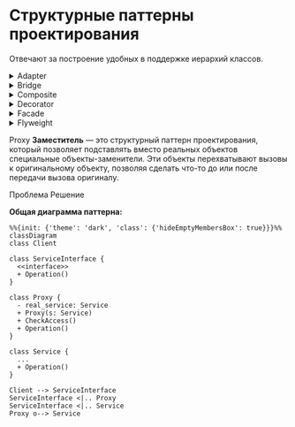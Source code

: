 # Структурные паттерны проектирования

Отвечают за построение удобных в поддержке иерархий классов.

<details>
<summary>
  Adapter
</summary>

**Адаптер** - это структурный паттерн проектирования, который позволяет объектам с несовместимыми интерфейсами работать вместе.

<details>
<summary>
  Проблема
</summary>

Главный герой: Александр - опытный путешественник, который годами путешествовал по Европе на своём надежном автомобиле "Феникс", который реализует конкретный интерфейс управления. На этой машине он умеет: рулить `Steer()`, давать газ `Accelerate()` и тормозить `Brake()`

```mermaid
%%{init: {'theme': 'dark', 'class': {'hideEmptyMembersBox': true}}}%%
classDiagram
class Car {
  <<interface>>
  + Steer()
  + Accelerate()
  + Brake()
}

class Traveler {
  + Travel(distance: int)
}

class CarFenix {
  ...
  + Steer()
  + Accelerate()
  + Brake()
}

Car <|.. CarFenix
Traveler --> Car
```

Александр решает отправиться в путешествие по Сахаре. Автомобиль "Феникс" беспомощно застревает в песках. Александр понимает, что единственный способ продолжить путь - нанять верблюда у местных бедуинов.

```mermaid
%%{init: {'theme': 'dark', 'class': {'hideEmptyMembersBox': true}}}%%
classDiagram
class Camel {
  ...
  + PullReins(direction: string)
  + KickHeels()
  + CommandStop()
}
```

Главный герой не умеет управлять верблюдом, он не знает его команд. Для поворота нужно тянуть за поводья в нужную сторону, для движения вперед - легонько ударить пятками по бокам верблюда, а для остановки - натянуть поводья.

</details>

<details>
<summary>
  Решение
</summary>

Бедуины предлагают Александру создать **адаптер**. Это объект-переводчик, который трансформирует интерфейс или данные одного объекта в такой вид, чтобы он стал понятен другому объекту

В нашем случае это специальное седло, оснащенное рулём и педалями, которое преобразует автомобильные команды в верблюжьи:

```mermaid
%%{init: {'theme': 'dark', 'class': {'hideEmptyMembersBox': true}}}%%
classDiagram

class Adapter {
  - camel: Camel
  + Steer()
  + Accelerate()
  + Brake()
}

class Camel {
  ...
  + PullReins(direction: string)
  + KickHeels()
  + CommandStop()
}

Adapter o--> Camel
```

- `Steer("left")` → Поворот руля налево → `PullReins("left")` (механизм тянет левый повод)
- `Accelerate()` → Нажатие педали газа → `KickHeels()` (механизм легенько ударяет пятками по бокам верблюда)
- `Brake()` → Нажатие педали тормоза → `CommandStop()` (механизм натягивает поводья)

Итоговое управление нашего путешественника будет выглядить следующим образом:

```mermaid
%%{init: {'theme': 'dark', 'class': {'hideEmptyMembersBox': true}}}%%
classDiagram

class Car {
  <<interface>>
  + Steer()
  + Accelerate()
  + Brake()
}

class Traveler {
  + Travel(distance: int)
}

class CarFenix {
  ...
  + Steer()
  + Accelerate()
  + Brake()
}

class Adapter {
  - camel: Camel
  + Steer()
  + Accelerate()
  + Brake()
}

class Camel {
  ...
  + PullReins(direction: string)
  + KickHeels()
  + CommandStop()
}

Car <|.. CarFenix
Traveler --> Car
Adapter --> Camel
Car <|.. Adapter
```

Заметим, что в данной реализации используется **ассоциация**. Адаптер содержит ссылку на служебный объект(Camel).

</details>

**Общая диаграмма паттерна через агрегацию:**

```mermaid
%%{init: {'theme': 'dark', 'class': {'hideEmptyMembersBox': true}}}%%
classDiagram
class Client

class IClient["Client Interface"]
IClient : + Method(data)

class Adapter {
  - adaptee: Service
  + Method(data)
}

class Service {
  ...
  + ServiceMethod(SpecialData)
}

Client --> IClient
IClient <|.. Adapter
Adapter --> Service
```

**Общая диаграмма паттерна через наследование:**

```mermaid
%%{init: {'theme': 'dark', 'class': {'hideEmptyMembersBox': true}}}%%
classDiagram
class Client

class ExistingClass["Existing Class"]
ExistingClass : ...
ExistingClass : + Method(data)

class Service {
  ...
  + ServiceMethod(special_data)
}

class Adapter {
  ...
  + Method(data)
}

Client --> ExistingClass
ExistingClass <-- Adapter
Service <|-- Adapter
```

В данном случае адаптеру не нужен вложенный объект, так как он может наследовать как часть существующего класса так и часть сервиса.

</details>

<details>
<summary>
  Bridge
</summary>

**Мост** — это структурный паттерн проектирования, который разделяет один или несколько классов на две отдельные иерархии — абстракцию и реализацию, позволяя изменять их независимо друг от друга.

<details>
<summary>
  Проблема
</summary>

У вас есть базовый класс `Принтер` с двумя видами принтеров: `Лазерный` и `Струйный`. Теперь вы хотите добавить поддержку разных типов печати: `цветной` и `чёрно-белой`.

Если пойти простым путём наследования, придётся создать четыре отдельных класса:
- `ЛазерныйЦветной`
- `ЛазерныйЧернобелый`
- `СтруйныйЦветной`
- `СтруйныйЧернобелый`

```mermaid
%%{init: {'theme': 'dark', 'class': {'hideEmptyMembersBox': true}}}%%
classDiagram
class Printer {
  <<abstract>>
  + Print()
}

class LaserColor {
  + Print()
}

class LaserMonochrome {
  + Print()
}

class InkjetColor {
  + Print()
}

class InkjetMonochrome {
  + Print()
}

Printer <|-- LaserColor
Printer <|-- LaserMonochrome
Printer <|-- InkjetColor
Printer <|-- InkjetMonochrome
```

- `Printer` = Принтер
- `LaserColor` = ЛазерныйЦветной
- `LaserMonochrome` = ЛазерныйЧернобелый
- `InkjetColor` = СтруйныйЦветной
- `InkjetMonochrome` = СтруйныйЧернобелый

На данный момент у нас `2 принтера` x `2 печати`, всего 4 подкласса. При добавлении новых видов принтеров и типов печати количество комбинаций будет расти. Так, если добавим еще один тип печати, то получится `3 х 2 = 6` подклассов. И это очень печально.

</details>

<details>
<summary>
  Решение
</summary>

Паттерн Мост предлагает отказаться от создания множества комбинаций через наследование. Вместо этого мы разделяем наши характеристики на две независимые части и связываем их через "мост".

Разделяем на две самостоятельные иерархии:

- Первая иерархия - типы принтеров (лазерный, струйный)
- Вторая иерархия - типы печати (цветная, чёрно-белая)

И заменяем наследование агрегацией:

```mermaid
%%{init: {'theme': 'dark', 'class': {'hideEmptyMembersBox': true}}}%%
classDiagram
direction LR
class Printer
class PrintingType
Printer o--> PrintingType
```

Таким образом, мы разделили систему: тип печати стал отдельной иерархией с классами `Color` и `Monochrome`. Класс `Printer` теперь содержит ссылку на объект `PrintingType` и может поручать ему работу по обработке цветности. Эта связь между принтером и типом печати и есть тот самый "мост".

Главное преимущество: когда мы добавляем новые типы печати, классам принтеров не нужны изменения, и наоборот - новые принтеры легко работают с существующими типами печати.

Итак, **абстракция** — это образный слой управления чем-либо(`Printer`). Он не делает работу самостоятельно, а делегирует её слою реализации(`PrintingType`).

```mermaid
%%{init: {'theme': 'dark', 'class': {'hideEmptyMembersBox': true}}}%%
classDiagram

class Printer {
  <<abstract>>
  - printing_type: PrintingType
  + Printer(printing_type: PrintingType)
  + Print(document: String)*
  + SetPrintingType(printing_type: PrintingType)
}

class LaserPrinter {
  + Print(document: String)
}

class InkjetPrinter {
  + Print(document: String)
}

class PrintingType {
  <<interface>>
  + ApplyPrinting(document: String)*
}

class ColorPrinting {
  + ApplyPrinting(document: String)
}

class MonochromePrinting {
  + ApplyPrinting(document: String)
}

Printer <|-- LaserPrinter
Printer <|-- InkjetPrinter
Printer o--> PrintingType
PrintingType <|.. ColorPrinting
PrintingType <|.. MonochromePrinting
```

Реализация используя псевдокод:

**Абстракция:**

```pseudocode
class Printer {
  field printing_type: PrintingType  // Мост к реализации

  Constructor(printing_type: PrintingType) {
    this.printing_type = printing_type
  }

  abstract function Print(document: String)

  function SetPrintingType(printing_type: PrintingType) {
    this.printing_type = printing_type  // Меняем реализацию на лету!
  }
}

class LaserPrinter extends Printer {
  function Print(document: String) {
    Print("Лазерная печать: ")
    printing_type.ApplyPrinting(document)  // Делегируем реализацию
  }
}

class InkjetPrinter extends Printer {
  function Print(document: String) {
    Print("Струйная печать: ")
    printing_type.ApplyPrinting(document)  // Делегируем реализацию
  }
}
```

**Реализация:**

```pseudocode
interface PrintingType {
  function ApplyPrinting(document: String)
}

class ColorPrinting implements PrintingType {
  function ApplyPrinting(document: String) {
    Print("ЦВЕТНАЯ печать: " + document)
  }
}

class MonochromePrinting implements PrintingType {
  function ApplyPrinting(document: String) {
    Print("ЧЁРНО-БЕЛАЯ печать: " + document)
  }
}
```

**Клиент:**

```pseudocode
laser_сolor = new LaserPrinter(new ColorPrinting())
inkjet_mono = new InkjetPrinter(new MonochromePrinting())

// Работаем через абстракцию
laser_сolor.Print("Отчёт компании")
// Вывод: "Лазерная печать: ЦВЕТНАЯ печать: Отчёт компании"

inkjet_mono.Print("Черновик документа")
// Вывод: "Струйная печать: ЧЁРНО-БЕЛАЯ печать: Черновик документа"

// Меняем реализацию на лету!
laser_сolor.SetPrintingType(new MonochromePrinting())
laser_сolor.Print("Новый документ")
// Вывод: "Лазерная печать: ЧЁРНО-БЕЛАЯ печать: Новый документ"
```

</details>

**Общая диаграмма паттерна:**

```mermaid
%%{init: {'theme': 'dark', 'class': {'hideEmptyMembersBox': true}}}%%
classDiagram

class Client

class Abstraction {
  - impl: Implementation
  + Feature1()
  + Feature2()
}

class RefinedAbstraction["Refined Abstraction"] {
  ...
  + FeatureN()
}

class Implementation {
  <<interface>>
  + Method1()
  + Method2()
  + Method3()
}

class ConcreteImpl["Concrete Implementations"]

Client --> Abstraction
Abstraction <|-- RefinedAbstraction
Abstraction o--> Implementation
Implementation <|.. ConcreteImpl
```

</details>

<details>
<summary>
  Composite
</summary>

**Компоновщик** — это структурный паттерн проектирования, который позволяет сгруппировать множество объектов в древовидную структуру, а затем работать с ней так, как будто это единичный объект.

<details>
<summary>
  Проблема
</summary>

Представим, что мы разрабатываем свою файловую систему. Она состоит из папок и файлов. Папка может содержать другие папки и файлы.

Мы решили, что хотим добавить функционал для подсчета размера, независимо папка это или файл.

**Пример файловой системы:**
```text
📁 Документы [5130 KB]
  📁 Работа [430 KB]
    📄 Резюме.pdf (250 KB)
    📄 Отчёт.docx (180 KB)
  📁 Фотографии [4700 KB]
    📄 Отпуск.jpg (1500 KB)
  📄 Проект.pptx (3200 KB)
```

Если решать задачу напрямую, то потребуется открыть все папки, перебрать все файлы внутри и посчитать их суммарный размер. Но это слишком сложно, так как структура папок и их содержимое могут быть неизвестны заранее.

Кроме того, невозможно предсказать количество уровней вложенности папок. Поэтому обойти такую структуру простым циклом не получится.

</details>


<details>
<summary>
  Решение
</summary>

Паттерн Компоновщик предлагает элегантное решение этой проблемы. Мы создаём общий интерфейс для всех элементов файловой системы — как для файлов, так и для папок. Этот интерфейс объявляет операции, которые поддерживаются как отдельными файлами, так и целыми группами папок.

Файл просто вернет свой размер, а папка запросит размер у вложенных файлов и папок и вернет их сумму. Вложенные папки, в свою очередь, также будут рекурсивно перебирать свои собственные вложенные элементы, запрашивая их размеры и суммируя результаты.

Нам, как клиенту, не придется теперь открывать все папки вручную, мы просто будем запрашивать размер у файловой системы, не думая о ее структуре.

**Общий интерфейс компонентов файловой системы:**

```mermaid
%%{init: {'theme': 'dark', 'class': {'hideEmptyMembersBox': true}}}%%
classDiagram
class FileSystemComponent {
  <<interface>>
  + GetSize() int
}
```

Определяет метод для получения размера компонентов.

**Компоненты файловой системы:**

```mermaid
%%{init: {'theme': 'dark', 'class': {'hideEmptyMembersBox': true}}}%%
classDiagram
class File {
  ...
  - size: int
  + GetSize() int
}
```

**File (Файл)** - конечный элемент системы, "лист" дерева. Содержит конкретные данные и просто возвращает свой размер при вызове `GetSize()`.

```mermaid
%%{init: {'theme': 'dark', 'class': {'hideEmptyMembersBox': true}}}%%
classDiagram
class Folder {
  ...
  - children: FileSystemComponent[]
  + GetSize() int
  + Add(FileSystemComponent)
  + Remove(FileSystemComponent)
  + GetChild(int) FileSystemComponent
}
```

`Folder (Папка)` - компоновщик, может содержать другие компоненты. При вызове `GetSize()` рекурсивно обходит всех детей и суммирует их размеры. Управляет коллекцией через `Add()`, `Remove()`, `GetChild()`.

**Общая структура:**

```mermaid
%%{init: {'theme': 'dark', 'class': {'hideEmptyMembersBox': true}}}%%
classDiagram

class Client

class FileSystemComponent {
  <<interface>>
  + GetSize() int
}

class File {
  ...
  - size: int
  + GetSize() int
}

class Folder {
  ...
  -children: FileSystemComponent[]
  + GetSize() int
  + Add(FileSystemComponent)
  + Remove(FileSystemComponent)
  + GetChild(int) FileSystemComponent
}

Client --> FileSystemComponent
FileSystemComponent <|.. File
FileSystemComponent <|.. Folder
Folder *--> FileSystemComponent
```

**Реализация в псевдокоде:**

**File:**

```pseudocode
class File {
  field size: int

  function GetSize() : int {
    return this.size  // Просто возвращаем свой размер
  }
}
```

**Folder:**

```pseudocode
class Folder {
  field children: Array FileSystemComponent

  function GetSize() : int {
    total = 0
    for each child in this.children {
      total = total + child.GetSize()  // Рекурсивный вызов!
    }
    return total
  }

  function Remove(component: FileSystemComponent) {
    this.children.Remove(component)
  }

  function GetChild(index: int) : FileSystemComponent {
    return this.children.Get(index)
  }
}
```

**Client:**

```pseudocode
function CreateFileSystem() : FileSystemComponent{
  // Создаём файлы
  resume = new File("Резюме.pdf", 250)
  report = new File("Отчёт.docx", 180)
  vacation_photo = new File("Отпуск.jpg", 1500)
  project = new File("Проект.pptx", 3200)

  // Создаём папки
  documents = new Folder("Документы")
  work_folder = new Folder("Работа")
  photos_folder = new Folder("Фотографии")

  // Добавляем файлы в папки
  work_folder.Add(resume)
  work_folder.Add(report)
  photos_folder.Add(vacation_photo)

  // Строим иерархию
  documents.Add(work_folder)
  documents.Add(photos_folder)
  documents.Add(project)  // Файл напрямую в корневую папку

  return documents
}

// Клиенту не нужно знать о вложенности!
function ClientCode() {
  file_system = CreateFileSystem()
  total_size = file_system.GetSize()
}
```

</details>

**Общая диаграмма паттерна:**

```mermaid
%%{init: {'theme': 'dark', 'class': {'hideEmptyMembersBox': true}}}%%
classDiagram

class Client
class Component {
  <<interface>>
  + Execute()
}

class Leaf {
  ...
  + Execute()
}

class SubLeaf {
  ...
  + Execute()
}

class Composite {
  - children: Component[]
  + Add(cmpnt: Component)
  + Remove(cmpnt: Component)
  + GetChildren() Component[]
  + Execute()
}

Client --> Component
Component <|.. Leaf
Leaf <|-- SubLeaf
Component <|.. Composite
Component <--o Composite
```

</details>

<details>
<summary>
  Decorator
</summary>

**Декоратор** — это структурный паттерн проектирования, который позволяет динамически добавлять объектам новую функциональность, оборачивая их в полезные «обёртки».

<details>
<summary>
  Проблема
</summary>

Мы работаем над системой для кофейни, которая позволяет формировать заказы на кофе. Основой системы является класс `Coffee` с методом `GetDescription()`, который возвращает описание напитка, и методом `GetCost()`, который рассчитывает его стоимость.

Изначально в кофейне был только базовый кофе без молока и добавок.

```mermaid
%%{init: {'theme': 'dark', 'class': {'hideEmptyMembersBox': true}}}%%
classDiagram
class Coffee {
  ...
  + GetDescription() String
  + GetCost() double
}
```

Сторонние программы (терминалы заказов) создавали объекты кофе и использовали их для формирования заказов.

Одного базового напитка клиентам мало. Некоторые хотели бы добавлять в кофе больше молока. Другие просили карамельный сироп. Третьи хотели взбитые сливки или шоколад.

Каждый тип добавки живёт в собственном подклассе. Сначала мы добавим каждый из этих типов добавок в программу, унаследовав их от базового класса `Coffee`.

```mermaid
%%{init: {'theme': 'dark', 'class': {'hideEmptyMembersBox': true}}}%%
classDiagram
Coffee <|-- MilkCoffee
Coffee <|-- CaramelCoffee
Coffee <|-- WhippedCreamCoffee
Coffee <|-- ChocolateCoffee
```

Теперь клиент выбирал один тип напитка с одной добавкой, который и использовался в заказе.

Но многие клиенты хотели бы заказать, например, "латте с молоком, карамельным сиропом и взбитыми сливками"!

Попытка реализовать все возможные комбинации добавок через наследование приведёт к созданию громоздкой и неудобной иерархии классов, количество которых растёт в геометрической прогрессии.

</details>

<details>
<summary>
  Решение
</summary>

Паттерн Декоратор предлагает заменить наследование агрегацией (или композицией). Мы помещаем исходный объект в специальную обёртку, которая вызывает поведение у вложенного объекта и добавляет свою функциональность.

В нашем кофейном примере мы помещаем базовый напиток`Coffee` в специальную обёртку (например, "с молоком"). Мгновенно напиток приобретает новые вкусовые ноты, а его ценность закономерно возрастает на 20 рублей.

Поскольку и исходный объект, и обёртка реализуют одинаковый интерфейс, клиент может работать с ними одинаково.

При этом можно создавать цепочки из нескольких обёрток - например, Кофе → Молоко → Карамель → Сливки.

**Итоговая структура классов кофейни c применением паттерна:**

```mermaid
%%{init: {'theme': 'dark', 'class': {'hideEmptyMembersBox': true}}}%%
classDiagram

class Client

class BaseCoffee {
  <<interface>>
  + GetDescription() String
  + GetCost() double
}

class Coffee {
  + GetDescription() String
  + GetCost() double
}

class CoffeeDecorator {
  <<abstract>>
  - wrapped: BaseCoffee
  + GetDescription() String
  + GetCost() double
}

class MilkDecorator {
  + GetDescription() String
  + GetCost() double
}

class CaramelDecorator {
  + GetDescription() String
  + GetCost() double
}

Client --> BaseCoffee
BaseCoffee <|.. Coffee
BaseCoffee <|.. CoffeeDecorator
BaseCoffee <--o CoffeeDecorator
CoffeeDecorator <|-- MilkDecorator
CoffeeDecorator <|-- CaramelDecorator
```

**Псевдокод**

**Класса `Coffee` вместе с интерфейсом:**

```pseudocode
// Базовый интерфейс для всех кофейных напитков
interface BaseCoffee {
  function GetDescription() : String
  function GetCost() : double
}

// Конкретный класс кофе
class Coffee implements BaseCoffee {
  function GetDescription() : String {
    return "Кофе"
  }

  function GetCost() : double {
    return 100.0
  }
}
```

**Обертки для класса `Coffee`:**

```pseudocode
// Абстрактный декоратор
abstract class CoffeeDecorator implements BaseCoffee {
  protected wrapped: BaseCoffee

  Constructor(coffee: BaseCoffee) {
    this.wrapped = coffee
  }

  function GetDescription() : String {
    return wrapped.GetDescription()
  }

  function GetCost() : double {
    return wrapped.GetCost()
  }
}

// Конкретные декораторы
class MilkDecorator extends CoffeeDecorator {
  function GetDescription() : String {
    return wrapped.GetDescription() + ", молоко"
  }

  function GetCost() : double {
    return wrapped.GetCost() + 20.0
  }
}

class CaramelDecorator extends CoffeeDecorator {
  function GetDescription() : String {
    return wrapped.GetDescription() + ", карамель"
  }

  function GetCost() : double {
    return wrapped.GetCost() + 30.0
  }
}

```

**Клиентский код:**

```pseudocode
function Main() {
    // Простой кофе
    simple_coffee = new Coffee()

    // Кофе с молоком
    coffee_with_milk = new MilkDecorator(new Coffee())

    // Кофе с молоком и карамелью
    fancy_coffee = new CaramelDecorator(
                    new MilkDecorator(
                      new Coffee()
                    )
                  )

  // Можем дополнить кофе на лету
  simple_coffee = new MilkDecorator(simple_coffee)
  simple_coffee = new CaramelDecorator(simple_coffee)
  // Кофе -> Кофе с Молоком -> Кофе с Молоком и Карамелью
}
```

</details>

**Общая диаграмма паттерна:**

```mermaid
%%{init: {'theme': 'dark', 'class': {'hideEmptyMembersBox': true}}}%%
classDiagram

сlass Client

class Component {
  <<interface>>
  + Execute()
}

class ConcComponent["Concrete Component"] {
  ...
  + Execute()
}

class BaseDecorator["Base Decorator"] {
  - wrappee: Component
  + BaseDecorator(comp: Component)
  + Execute()
}

class ConcDecorator["Concrete Decorator"] {
  ...
  + Execute()
  + Extra()
}

Client --> Component
Component <|.. ConcComponent
Component <|.. BaseDecorator
Component <--o BaseDecorator
BaseDecorator <|-- ConcDecorator
```

</details>

<details>
<summary>
  Facade
</summary>

**Фасад** — это структурный паттерн проектирования, который предоставляет простой интерфейс к сложной системе классов, библиотеке или фреймворку.

<details>
<summary>
  Проблема
</summary>

Представим, что у нас есть умный дом, состоящий из множества систем:

- Система освещения (LightingSystem)
- Система климат-контроля (ClimateControlSystem)
- Система мультимедиа (MultimediaSystem)
- Система безопасности (SecuritySystem)
- Система штор (CurtainSystem)

```mermaid
%%{init: {'theme': 'dark', 'class': {'hideEmptyMembersBox': true}}}%%
classDiagram
class LightingSystem {
  + SetBrightness(int percentage)
  + SetColor(string color)
  + TurnOn()
  + TurnOff()
}

class ClimateControlSystem {
  + SetTemperature(double temperature)
  + SetMode(string mode)
}

class MultimediaSystem {
  + PlayMusic(string genre, int volume)
  + PlayMovie(string title)
  + SetVolume(int percentage)
  + Stop()
}

class SecuritySystem {
  + SetDoNotDisturb(bool enabled)
  + LockDoors()
  + ActivateAlarm()
  + DisableAlarm()
}

class CurtainSystem {
  + OpenAll()
  + CloseAll()
  + SetPosition(int percentage)
}
```

Мы захотели создать уютную атмосферу для вечернегго отдыха, это включает в себя:

1. Приглушить свет до 30%
2. Установить температуру 23°C
3. Включить джазовую музыку на 25% громкости
4. Активировать режим "Не беспокоить"
5. Закрыть шторы

Но для этого нам приходиться обращаться к каждой системе отдельно и настраивать все самим:

```pseudocode
lighting.SetBrightness(30)
climate.SetTemperature(23)
multimedia.PlayMusic("Jazz", 25)
security.SetDoNotDisturb(true)
curtains.CloseAll()
```

Это неудобно и требует знания всех деталей каждой системы!

</details>

<details>
<summary>
  Решение
</summary>

Паттерн Фасад предлагает создать единый упрощённый интерфейс для взаимодействия со сложной системой, состоящей из множества компонентов. Он действует как "интеллектуальный посредник", который скрывает всю внутреннюю сложность от пользователя.

Вместо того чтобы вручную управлять каждой подсистемой умного дома отдельно, мы создаём специальный класс-фасад `SmartHomeFacade`, который внутри выполнит всю последовательность действий за нас.

```mermaid
%%{init: {'theme': 'dark', 'class': {'hideEmptyMembersBox': true}}}%%
classDiagram
class LightingSystem {
  + SetBrightness(int percentage)
  + SetColor(string color)
  + TurnOn()
  + TurnOff()
}

class ClimateControlSystem {
  + SetTemperature(double temperature)
  + SetHumidity(int percentage)
  + SetMode(string mode)
}

class MultimediaSystem {
  + PlayMusic(string genre, int volume)
  + PlayMovie(string title)
  + SetVolume(int percentage)
  + Stop()
}

class SecuritySystem {
  + SetDoNotDisturb(bool enabled)
  + LockDoors()
  + ActivateAlarm()
  + DisableAlarm()
}

class CurtainSystem {
  + OpenAll()
  + CloseAll()
  + SetPosition(int percentage)
}

class SmartHomeFacade {
  - lighting: LightingSystem
  - climate: ClimateControlSystem
  - multimedia: MultimediaSystem
  - security: SecuritySystem
  - curtains: CurtainControlSystem
  + ActivateEveningMode()
  + ActivateMorningMode()
  + ActivateCinemaMode()
  + ActivateAwayMode()
}

SmartHomeFacade --> LightingSystem
SmartHomeFacade --> ClimateControlSystem
SmartHomeFacade --> MultimediaSystem
SmartHomeFacade --> SecuritySystem
SmartHomeFacade --> CurtainSystem
```

Теперь нам достаточно вызвать метод объекта `SmartHomeFacade` для создания уютной атмосферы:

```pseudocode
home_manager = new SmartHomeFacade()
home_manager.ActivateEveningMode()
```

</details>

**Общая диаграмма паттерна:**

```mermaid
%%{init: {'theme': 'dark', 'class': {'hideEmptyMembersBox': true}}}%%
classDiagram

class Facade {
  - links_to_subsystem_objects
  - optional_additional_facade
  + SubsytemOperation()
}

class AdditFacade["Additional Facade"] {
  ...
  + AnotherOperation()
}

class SubClass1["Subsystem class"]
class SubClass2["Subsystem class"]
class SubClass3["Subsystem class"]
class SubClass4["Subsystem class"]
class SubClass5["Subsystem class"]
class SubClass6["Subsystem class"]

Client --> Facade
Facade --> AdditFacade
Facade ..> SubClass1
Facade ..> SubClass2
Facade ..> SubClass3
Facade ..> SubClass4

AdditFacade ..> SubClass3
AdditFacade ..> SubClass4
AdditFacade ..> SubClass5
AdditFacade ..> SubClass6
```

</details>

<details>
<summary>
  Flyweight
</summary>

**Легковес** — это структурный паттерн проектирования, который позволяет вместить бóльшее количество объектов в отведённую оперативную память. Легковес экономит память, разделяя общее состояние объектов между собой, вместо хранения одинаковых данных в каждом объекте.

<details>
<summary>
  Проблема
</summary>

Мы пишем игру и в ней есть локация "Лес", там очень много деревьев, около 10 000. Каждое дерево имеет следующие данные:

- Тип (дуб, сосна, берёза) ~ 40 байт
- Текстуру ~ 2.7 МБ
- 3D-сетку ~ 263 КБ
- Здоровье ~ 4 байт
- Возраст ~ 4 байт
- Позицию (x, y, z) ~ 12 байт
- Состояние (здоровое/больное) ~ 1 байт

```mermaid
%%{init: {'theme': 'dark', 'class': {'hideEmptyMembersBox': true}}}%%
classDiagram
direction LR

class Game {
  - forest: List~Tree~
  - player: Player
  + Start()
  + Update()
  + RenderForest()
}

class Tree {
  - type: String
  - texture: Texture
  - mesh: Mesh
  - health: Int
  - age: Int
  - position: Vec3
  - is_sick: Bool
  + Render()
}

Game o--> Tree
```

Если посчитаем общий размер, то получим , что одно дерево занимает `3'100'555` байт
У нас `10'000` таких деревьев: `10000` x `3100555` = `28.9`ГБ 😱

Нам явно необходимо провести какие-то оптимизации.

</details>

<details>
<summary>
  Решение
</summary>

Паттерн Легковес предлагает разделить данные на две категории:

1. **Внутреннее состояние (разделяемое):**
   - Тип (дуб, сосна, берёза) ~ 40 байт
   - Текстура ~ 2.7 МБ
   - 3D-сетка ~ 263 КБ

2. **Внешнее состояние (уникальное):**
   - Здоровье ~ 4 байта
   - Возраст ~ 4 байта
   - Позиция (x, y, z) ~ 12 байт
   - Состояние (здоровое/больное) ~ 1 байт

**Внутреннее состояние** - это неизменяемые данные, которые определяют саму сущность объекта и одинаковы для всех экземпляров одного типа. Эти данные не зависят от контекста использования и могут безопасно разделяться между множеством объектов.

**Внешнее состояние** - это изменяемые данные, которые уникальны для каждого конкретного экземпляра объекта и зависят от контекста его использования. Эти данные определяют индивидуальные характеристики объекта в конкретный момент времени и не могут разделяться между разными объектами.

Ключевая идея Легковеса заключается в том, что внешнее состояние не хранится внутри класса, а передаётся в методы через параметры при каждом вызове. Такой подход кардинально меняет архитектуру — теперь нам требуется значительно меньше объектов, поскольку они различаются только внутренним состоянием, а количество возможных вариаций внутреннего состояния обычно невелико.

Поместим внутренее состояние в класс `TreeType` (он будет являться легковесом), получим:

```mermaid
%%{init: {'theme': 'dark', 'class': {'hideEmptyMembersBox': true}}}%%
classDiagram

class Game {
  - forest: Tree []
  - player: Player
  + Start()
  + Update()
  + RenderForest()
}

class TreeType {
  - type: String
  - texture: Texture
  - mesh: Mesh
  + Render(position: Vec3, health: Int, age: Int, is_sick: Bool)
}

class Tree {
  - tree_type: TreeType
  - health: Int
  - age: Int
  - position: Vec3
  - is_sick: Bool
  + Render()
}

Game o--> Tree
Game o--> TreeType
Tree --> TreeType
```

В классе игры мы по-прежнему храним массив объектов `Tree`, однако теперь это значительно более лёгкие сущности. Каждый `Tree` выступает в роли контекста-хранилища, содержащего лишь уникальные экземплярные данные и компактную ссылку на объёмный, но общий для многих объектов `TreeType`.

Расчитаем потребление памяти:

`TreeType` размер: 40 байт + 2.7 МБ + 263 КБ ≈ 3.1 МБ
3 типа деревьев × 3.1 МБ = 9.3 МБ

`Tree` размер: 8 + 4 + 4 + 12 + 1 + 24 = 53 байта
10 000 деревьев × 53 байта = 530 000 байт ≈ 0.53 МБ

Всего потребление памяти составит: 9.83 МБ

**Фабрика Легковесов:**

Для удобстав работы с легковесами и контекстами можно создать отдельно фабрику `TreeTypeFactory`, которая будет отвечать за создание и повтороное использование объектов `TreeType`. Плюсы такого подхода в том, что если легковес уже создан, то нам не придется искать его, или создавать еще такой же, за нас это сделает фабрика.

```mermaid
%%{init: {'theme': 'dark', 'class': {'hideEmptyMembersBox': true}}}%%
classDiagram
class Game {
  - forest: Tree []
  - player: Player
  + Start()
  + Update()
  + CreateForest()
  + RenderForest()
}

class Tree {
  - tree_type: TreeType
  - health: Int
  - age: Int
  - position: Vec3
  - is_sick: Bool
  + Tree()
  + Render()
}

class TreeType {
  - type: String
  - texture: Texture
  - mesh: Mesh
  + Render(position: Vec3, health: Int, age: Int, is_sick: Bool)
}

class TreeTypeFactory {
  - tree_types: Map~String, TreeType~
  + GetTreeType(type: String, texture: Texture, mesh: Mesh) TreeType
}

Game o--> Tree
Tree --> TreeType
Tree --> TreeTypeFactory : использует
TreeTypeFactory o--> TreeType : создаёт и хранит
```

Фабрика содержит словарь `tree_types`, где ключом является уникальный идентификатор, а значением — соответствующий объект `TreeType`.

**Псевдокод:**

**TreeFactory:**

```pseudocode
class TreeFactory {
  // Хранит созданные легковесы для повторного использования
  field tree_types: Map<String, TreeType>

  function GetTreeType(type: String, texture: Texture, mesh: Mesh) : TreeType {
    // Создаём уникальный ключ на основе внутреннего состояния
    key = type + ":" + texture.GetHash() + ":" + mesh.GetHash()

    // Если легковес не существует, то создаем его
    if (!tree_types.ContainsKey(key)) {
      tree_types[key] = new TreeType(type, texture, mesh)
    }

    return tree_types[key]
  }
}
```

**TreeType (легковес):**

```pseudocode
class TreeType {
  field type: String
  field texture: String
  field mesh: String

  Constructor(type: String) {
    this.type = type
    this.texture = type + "_texture.png"
    this.mesh = type + "_mesh.obj"
  }

  function Render(x: Int, y: Int, health: Int) {
    // Логика рендеринга
  }
}
```

**TreeType (легковес):**

```pseudocode
class Tree {
  field tree_type: TreeType
  field health: Int
  field x: Int
  field y: Int

  Constructor(type: String, x: Int, y: Int) {
    this.tree_type = TreeTypeFactory.GetTreeType(type)
    this.health = 100
    this.x = x
    this.y = y
  }

  function Render() {
    tree_type.Render(x, y, health)
  }

  function Grow() {
    health = health - 1  // Стареем
  }
}
```

**Game:**

```pseudocode
class Game {
  field trees: Tree[]
  field is_running: Bool = false

  function Start() {
    this.is_running = true
    this.CreateForest()
  }

  function CreateForest() {
    for i from 1 to 10000 {
      type = "Дуб"
      x = Random(0, 1000)
      y = Random(0, 1000)

      tree = new Tree(type, x, y)
      trees.Add(tree)
    }
  }

  function Update() {
    if not this.is_running {
        return
    }

    // Обновляем состояние деревьев
    for each tree in trees {
      if Random(0, 100) < 10 {  // 10% шанс
        tree.Grow()
      }
    }
  }

  function RenderForest() {
    if not this.is_running {
      return
    }

    for each tree in trees {
      tree.Render()
    }
  }

  function Stop() {
    this.is_running = false
  }
}
```

</details>


**Общая диаграмма паттерна:**

```mermaid
%%{init: {'theme': 'dark', 'class': {'hideEmptyMembersBox': true}}}%%
classDiagram

class Client

class FlyweightFactory {
  - cache: Flyweight[]
  + GetFlyweight(repeatingState): Flyweight
}

class Flyweight {
  - repeating_state
  + Operation(unique_state)
}

class Context {
  - unique_state
  - flyweight
  + Context(repeating_state, unique_state)
  + Operation()
}

Client *--> Context
Context --> FlyweightFactory
Context --> Flyweight
FlyweightFactory o--> Flyweight
```

</details>

Proxy
**Заместитель** — это структурный паттерн проектирования, который позволяет подставлять вместо реальных объектов специальные объекты-заменители. Эти объекты перехватывают вызовы к оригинальному объекту, позволяя сделать что-то до или после передачи вызова оригиналу.

Проблема
Решение

**Общая диаграмма паттерна:**

```mermaid
%%{init: {'theme': 'dark', 'class': {'hideEmptyMembersBox': true}}}%%
classDiagram
class Client

class ServiceInterface {
  <<interface>>
  + Operation()
}

class Proxy {
  - real_service: Service
  + Proxy(s: Service)
  + CheckAccess()
  + Operation()
}

class Service {
  ...
  + Operation()
}

Client --> ServiceInterface
ServiceInterface <|.. Proxy
ServiceInterface <|.. Service
Proxy o--> Service
```
